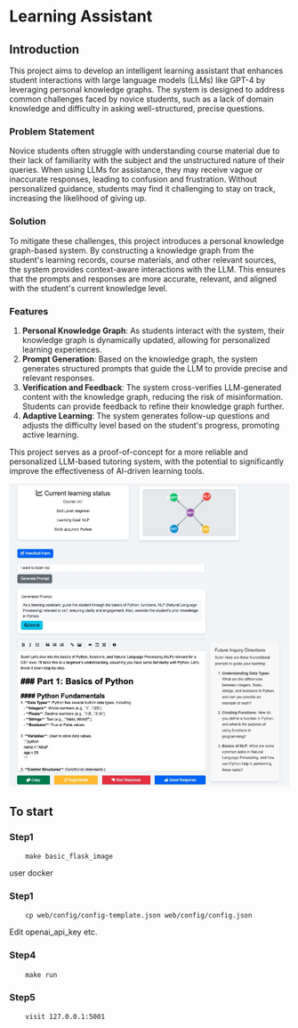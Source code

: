 # Learning Assistant

## Introduction

This project aims to develop an intelligent learning assistant that enhances student interactions with large language models (LLMs) like GPT-4 by leveraging personal knowledge graphs. The system is designed to address common challenges faced by novice students, such as a lack of domain knowledge and difficulty in asking well-structured, precise questions.

### Problem Statement

Novice students often struggle with understanding course material due to their lack of familiarity with the subject and the unstructured nature of their queries. When using LLMs for assistance, they may receive vague or inaccurate responses, leading to confusion and frustration. Without personalized guidance, students may find it challenging to stay on track, increasing the likelihood of giving up.

### Solution

To mitigate these challenges, this project introduces a personal knowledge graph-based system. By constructing a knowledge graph from the student's learning records, course materials, and other relevant sources, the system provides context-aware interactions with the LLM. This ensures that the prompts and responses are more accurate, relevant, and aligned with the student's current knowledge level.

### Features

1. **Personal Knowledge Graph**: As students interact with the system, their knowledge graph is dynamically updated, allowing for personalized learning experiences.
2. **Prompt Generation**: Based on the knowledge graph, the system generates structured prompts that guide the LLM to provide precise and relevant responses.
3. **Verification and Feedback**: The system cross-verifies LLM-generated content with the knowledge graph, reducing the risk of misinformation. Students can provide feedback to refine their knowledge graph further.
4. **Adaptive Learning**: The system generates follow-up questions and adjusts the difficulty level based on the student's progress, promoting active learning.

This project serves as a proof-of-concept for a more reliable and personalized LLM-based tutoring system, with the potential to significantly improve the effectiveness of AI-driven learning tools.

![](llmkg_learning.jpeg)


## To start
### Step1
```
    make basic_flask_image
```
user docker
### Step1 
```
    cp web/config/config-template.json web/config/config.json
```
Edit openai_api_key etc.
### Step4
```
    make run
```
### Step5
```
    visit 127.0.0.1:5001
```